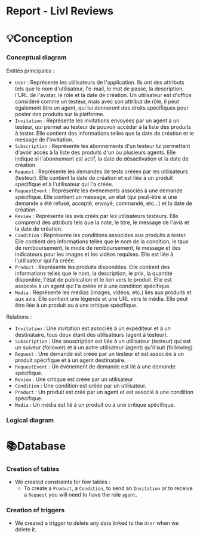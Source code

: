 
# Report - Livl Reviews

# **💡Conception**

### **Conceptual diagram**

Entités principales :

- `User` : Représente les utilisateurs de l'application. Ils ont des attributs tels que le nom d'utilisateur, l'e-mail, le mot de passe, la description, l'URL de l'avatar, le rôle et la date de création. Un utilisateur est d'office considéré comme un testeur, mais avec son attribut de rôle, il peut également être un agent, qui lui donneront des droits spécifiques pour poster des produits sur la platforme.
- `Invitation` : Représente les invitations envoyées par un agent à un testeur, qui permet au testeur de pouvoir accèder à la liste des produits à tester. Elle contient des informations telles que la date de création et le message de l'invitation.
- `Subscription` : Représente les abonnements d'un testeur lui permettant d'avoir accès à la liste des produits d'un ou plusieurs agents. Elle indique si l'abonnement est actif, la date de désactivation et la date de création.
- `Request` : Représente les demandes de tests créées par les utilisateurs (testeur). Elle contient la date de création et est liée à un produit spécifique et à l'utilisateur qui l'a créée.
- `RequestEvent` : Représente les événements associés à une demande spécifique. Elle contient un message, un état (qui peut-être si une demande a été refusé, accepté, envoyé, commandé, etc...) et la date de création.
- `Review` : Représente les avis créés par les utilisateurs testeurs. Elle comprend des attributs tels que la note, le titre, le message de l'avis et la date de création. 
- `Condition` : Représente les conditions associées aux produits à tester. Elle contient des informations telles que le nom de la condition, le taux de remboursement, le mode de remboursement, le message et des indicateurs pour les images et les vidéos requises. Elle est liée à l'utilisateur qui l'a créée.
- `Product` : Représente les produits disponibles. Elle contient des informations telles que le nom, la description, le prix, la quantité disponible, l'état de publication et le lien vers le produit. Elle est associée à un agent qui l'a créée et à une condition spécifique.
- `Media` : Représente les médias (images, vidéos, etc.) liés aux produits et aux avis. Elle contient une légende et une URL vers le média. Elle peut être liée à un produit ou à une critique spécifique.

Relations :

- `Invitation` : Une invitation est associée à un expéditeur et à un destinataire, tous deux étant des utilisateurs (agent à testeur).
- `Subscription` : Une souscription est liée à un utilisateur (testeur) qui est un suiveur (follower) et à un autre utilisateur (agent) qu'il suit (following).
- `Request` : Une demande est créée par un testeur et est associée à un produit spécifique et à un agent destinataire.
- `RequestEvent` : Un événement de demande est lié à une demande spécifique.
- `Review` : Une critique est créée par un utilisateur
- `Condition` : Une condition est créée par un utilisateur.
- `Product` : Un produit est créé par un agent et est associé à une condition spécifique.
- `Media` : Un média est lié à un produit ou à une critique spécifique.

### **Logical diagram**


# **📚Database**

### Creation of tables 

- We created constraints for few tables : 
    - To create a `Product`, a `Condition`, to send an `Invitation` or to receive a `Request` you  will need to have the role `agent`. 

### Creation of triggers

- We created a trigger to delete any data linked to the `User` when we delete it.

